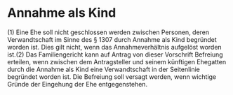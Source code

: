 # Annahme als Kind

(1) Eine Ehe soll nicht geschlossen werden zwischen Personen, deren Verwandtschaft im Sinne des § 1307 durch Annahme als Kind begründet worden ist. Dies gilt nicht, wenn das Annahmeverhältnis aufgelöst worden ist.(2) Das Familiengericht kann auf Antrag von dieser Vorschrift Befreiung erteilen, wenn zwischen dem Antragsteller und seinem künftigen Ehegatten durch die Annahme als Kind eine Verwandtschaft in der Seitenlinie begründet worden ist. Die Befreiung soll versagt werden, wenn wichtige Gründe der Eingehung der Ehe entgegenstehen. 

